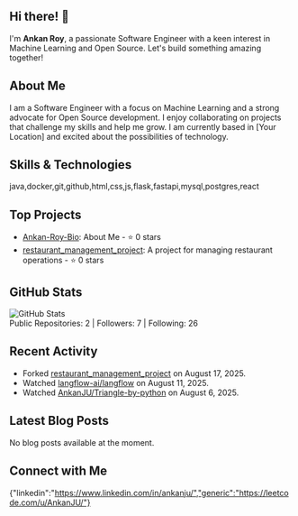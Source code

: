## Hi there! 👋

I'm **Ankan Roy**, a passionate Software Engineer with a keen interest in Machine Learning and Open Source. Let's build something amazing together!

## About Me

I am a Software Engineer with a focus on Machine Learning and a strong advocate for Open Source development. I enjoy collaborating on projects that challenge my skills and help me grow. I am currently based in [Your Location] and excited about the possibilities of technology.

## Skills & Technologies

java,docker,git,github,html,css,js,flask,fastapi,mysql,postgres,react

## Top Projects

- [Ankan-Roy-Bio](https://github.com/AnkanJU/Ankan-Roy-Bio): About Me - ⭐️ 0 stars
- [restaurant_management_project](https://github.com/AnkanJU/restaurant_management_project): A project for managing restaurant operations - ⭐️ 0 stars

## GitHub Stats

![GitHub Stats](https://github-readme-stats.vercel.app/api?username=AnkanJU&show_icons=true&theme=radical)  
Public Repositories: 2 | Followers: 7 | Following: 26

## Recent Activity

- Forked [restaurant_management_project](https://github.com/perpex-internship/restaurant_management_project) on August 17, 2025.  
- Watched [langflow-ai/langflow](https://github.com/langflow-ai/langflow) on August 11, 2025.  
- Watched [AnkanJU/Triangle-by-python](https://github.com/AnkanJU/Triangle-by-python) on August 6, 2025.

## Latest Blog Posts

No blog posts available at the moment.

## Connect with Me

{"linkedin":"https://www.linkedin.com/in/ankanju/","generic":"https://leetcode.com/u/AnkanJU/"}
